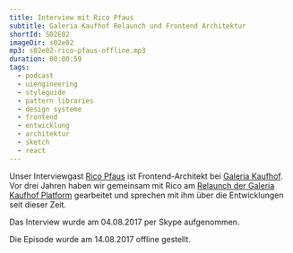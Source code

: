 ```yaml
---
title: Interview mit Rico Pfaus
subtitle: Galeria Kaufhof Relaunch und Frontend Architektur
shortId: S02E02
imageDir: s02e02
mp3: s02e02-rico-pfaus-offline.mp3
duration: 00:00:59
tags:
  - podcast
  - uiengineering
  - styleguide
  - pattern libraries
  - design systeme
  - frontend
  - entwicklung
  - architektur
  - sketch
  - react
---
```


Unser Interviewgast [Rico Pfaus](https://github.com/ryx) ist Frontend-Architekt bei [Galeria Kaufhof](https://www.galeria-kaufhof.de/).
Vor drei Jahren haben wir gemeinsam mit Rico am [Relaunch der Galeria Kaufhof Platform](https://galeria-kaufhof.github.io/general/2014/09/20/jump-ein-technologiesprung-bei-galeria-kaufhof) gearbeitet und sprechen mit ihm über die Entwicklungen seit dieser Zeit.

<!-- more -->

Das Interview wurde am 04.08.2017 per Skype aufgenommen.

Die Episode wurde am 14.08.2017 offline gestellt.
